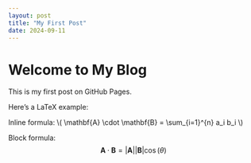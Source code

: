 ```yaml
---
layout: post
title: "My First Post"
date: 2024-09-11
---
```


# Welcome to My Blog

This is my first post on GitHub Pages.

Here’s a LaTeX example:

Inline formula: \\( \mathbf{A} \cdot \mathbf{B} = \sum_{i=1}^{n} a_i b_i \\)

<!--more-->

Block formula:
$$
\mathbf{A} \cdot \mathbf{B} = |\mathbf{A}| |\mathbf{B}| \cos(\theta)
$$
